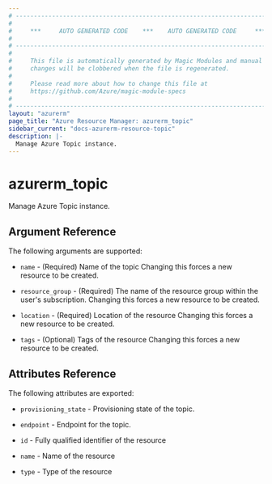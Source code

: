 ```yaml
---
# ----------------------------------------------------------------------------
#
#     ***     AUTO GENERATED CODE    ***    AUTO GENERATED CODE     ***
#
# ----------------------------------------------------------------------------
#
#     This file is automatically generated by Magic Modules and manual
#     changes will be clobbered when the file is regenerated.
#
#     Please read more about how to change this file at
#     https://github.com/Azure/magic-module-specs
#
# ----------------------------------------------------------------------------
layout: "azurerm"
page_title: "Azure Resource Manager: azurerm_topic"
sidebar_current: "docs-azurerm-resource-topic"
description: |-
  Manage Azure Topic instance.
---
```


# azurerm_topic

Manage Azure Topic instance.


## Argument Reference

The following arguments are supported:

* `name` - (Required) Name of the topic Changing this forces a new resource to be created.

* `resource_group` - (Required) The name of the resource group within the user's subscription. Changing this forces a new resource to be created.

* `location` - (Required) Location of the resource Changing this forces a new resource to be created.

* `tags` - (Optional) Tags of the resource Changing this forces a new resource to be created.

## Attributes Reference

The following attributes are exported:

* `provisioning_state` - Provisioning state of the topic.

* `endpoint` - Endpoint for the topic.

* `id` - Fully qualified identifier of the resource

* `name` - Name of the resource

* `type` - Type of the resource
